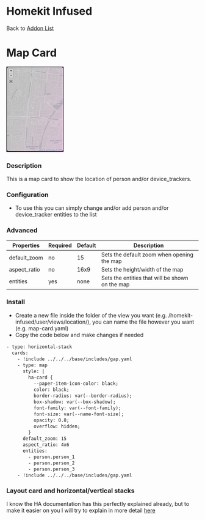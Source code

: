 # Homekit Infused

Back to [Addon List](../addon_list.md)

# Map Card
![Homekit Infused](../images/map-card.png)

### Description
This is a map card to show the location of person and/or device_trackers.

### Configuration
- To use this you can simply change and/or add person and/or device_tracker entities to the list

### Advanced

| Properties | Required | Default | Description |
|----------------------------------|-------------|----------------------------------|----------------------------------------------------------------------------------------------------------------------------------------------------------------------|
| default_zoom | no | 15 | Sets the default zoom when opening the map |
| aspect_ratio | no | 16x9 | Sets the height/width of the map |
| entities | yes | none | Sets the entities that will be shown on the map |

### Install
- Create a new file inside the folder of the view you want (e.g. /homekit-infused/user/views/location/), you can name the file however you want (e.g. map-card.yaml)
- Copy the code below and make changes if needed

```
- type: horizontal-stack
  cards:
    - !include ../../../base/includes/gap.yaml
    - type: map                    
      style: |
        ha-card {
          --paper-item-icon-color: black;
          color: black;
          border-radius: var(--border-radius);
          box-shadow: var(--box-shadow);
          font-family: var(--font-family);
          font-size: var(--name-font-size);
          opacity: 0.8;
          overflow: hidden;
        }                      
      default_zoom: 15
      aspect_ratio: 4x6
      entities:
        - person.person_1
        - person.person_2
        - person.person_3
    - !include ../../../base/includes/gap.yaml
```

### Layout card and horizontal/vertical stacks
I know the HA documentation has this perfectly explained already, but to make it easier on you I will try to explain in more detail [here](../addons/stacks.md)
